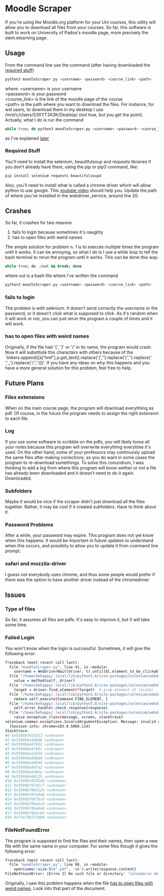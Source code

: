 # Moodle Scraper
If you're using the Moodle.org platform for your Uni courses, this utility will allow you to download 
all files from your courses. So far, this software is built to work on University of Padoa's moodle page,
more precisely the stem.elearning page.

## Usage
From the command line use the command (after having downloaded the [required stuff](#required-stuff))
```bash
python3 moodleScraper.py <username> <password> <course_link> <path>
```
where: 
\<username\> is your username \
\<password\> is your password \
\<course_link\> is the link of the moodle page of the course \
\<path\> is the path where you want to download the files. For instance, for wsl users,
to download them in my desktop I use /mnt/c/Users/S3XYT3X3K/Desktop/ (not true, but you get the point). \
Actually, what I do is run the command
```bash
while true; do python3 moodleScraper.py <username> <password> <course_link> <path> && break; done
```
as I've explained [later](#crashes)

### Required Stuff
You'll need to install the selenium, beautifulsoup and requests libraries if you don't already have them,
using the pip or pip3 command, like:
```bash
pip install selenium requests beautifulsoup4
```

Also, you'll need to install what is called a chrome driver which will allow python to use google. 
This [youtube video](https://www.youtube.com/watch?v=2WVxzRD6Ds4) should help you. Update the path of
where you've installed in the webdriver_service, around line 20.

## Crashes 
So far, it crashes for two reasons
1. fails to login because sometimes it's naughty
2. has to open files with weird names

The simple solution for problem n. 1 is to execute multiple times the program until it works.
It can be annoying, so what I do is I use a while loop to tell the bash terminal to rerun the program 
until it works. This can be done this way:
```bash
while true; do ./out && break; done
```
where out is a bash file where I've written the command
```bash
python3 moodleScraper.py <username> <password> <course_link> <path>
```

### fails to login
The problem is with selenium. It doesn't send correctly the username or the password, or it doesn't click 
what is supposed to click. As it's random when it will work or not, you can just rerun the program a 
couple of times and it will work.

### has to open files with weird names
Originally, if the file had '(', ')' or '/' in its name, the program would crash. Now it will substitute this 
characters with others because of the 
`linkers.append([a['href'],a.get_text().replace('(','').replace(')','').replace(' ','_').replace('/','.')])'.
If you have any ideas on why this happens and you have a more general solution for this problem, 
feel free to help. 

## Future Plans
### Files extensions
When on the main course page, the program will download everythiing as pdf. Of course, in the future 
the program needs to assign the right extension to each file.

### Log
If you use some software to scribble on the pdfs, you will likely loose all your notes because this 
program will overwrite everything everytime it's used. On the other hand, some of your professors 
may continuosly upload the same files after making corrections, so you do want in some cases the program to 
re-download somethings. To solve this conundrum, I was thinking to add a log from where this program will know 
wether or not a file has already been downloaded and it doesn't need to do it again. Downloaded. 

### Subfolders
Maybe it would be nice if the scraper didn't just download all the files together. Rather, it may be cool
if it created subfolders. Have to think about it. 

### Password Problems
After a while, your password may expire. This program does not yet know when this happens. It would be 
important in future updates to understand when this occurs, and possibily to allow you to update it from 
command line prompt.

### safari and mozzila-driver
I guess not everybody uses chrome, and thus some people would prefer if there was the option to 
have another driver instead of the chromedriver

## Issues
### Type of files
So far, it assumes all files are pdfs. It's easy to improve it, but it will take some time. 

### Failed Login
You won't know when the login is successful. Sometimes, it will give the following error:
```bash
Traceback (most recent call last):
  File "moodleScraper.py", line 41, in <module>
    username = WebDriverWait(driver, t).until(EC.element_to_be_clickable(
  File "/home/behappy/.local/lib/python3.8/site-packages/selenium/webdriver/support/wait.py", line 78, in until
    value = method(self._driver)
  File "/home/behappy/.local/lib/python3.8/site-packages/selenium/webdriver/support/expected_conditions.py", line 326, in _predicate
    target = driver.find_element(*target)  # grab element at locator
  File "/home/behappy/.local/lib/python3.8/site-packages/selenium/webdriver/remote/webdriver.py", line 1248, in find_element
    return self.execute(Command.FIND_ELEMENT, {
  File "/home/behappy/.local/lib/python3.8/site-packages/selenium/webdriver/remote/webdriver.py", line 425, in execute
    self.error_handler.check_response(response)
  File "/home/behappy/.local/lib/python3.8/site-packages/selenium/webdriver/remote/errorhandler.py", line 247, in check_response
    raise exception_class(message, screen, stacktrace)
selenium.common.exceptions.InvalidArgumentException: Message: invalid argument: invalid locator
  (Session info: chrome=103.0.5060.114)
Stacktrace:
#0 0x5599b7031b13 <unknown>
#1 0x5599b6e38688 <unknown>
#2 0x5599b6e6f6d2 <unknown>
#3 0x5599b6e6fe91 <unknown>
#4 0x5599b6ea2e34 <unknown>
#5 0x5599b6e8d8dd <unknown>
#6 0x5599b6ea0b94 <unknown>
#7 0x5599b6e8d7a3 <unknown>
#8 0x5599b6e630ea <unknown>
#9 0x5599b6e64225 <unknown>
#10 0x5599b70792dd <unknown>
#11 0x5599b707d2c7 <unknown>
#12 0x5599b706322e <unknown>
#13 0x5599b707e0a8 <unknown>
#14 0x5599b7057bc0 <unknown>
#15 0x5599b709a6c8 <unknown>
#16 0x5599b709a848 <unknown>
#17 0x5599b70b4c0d <unknown>
#18 0x7fe73b275609 <unknown>
```

### FileNotFoundError
The program is supposed to find the files and their names, then open a new file with the same name in your computer. For some files though it gives the following error:
```bash
Traceback (most recent call last):
  File "moodleScraper.py", line 88, in <module>
    open(name[:size-5]+".pdf", 'wb').write(response.content)
FileNotFoundError: [Errno 2] No such file or directory: 'Calendario delle lezioni (modificato il 24/10/2022).pdf'
```
Originally, I saw this problem happens when the file [has to open files with weird names](#has-to-open-files-with-weird-names). 
Look into that part of the document.
